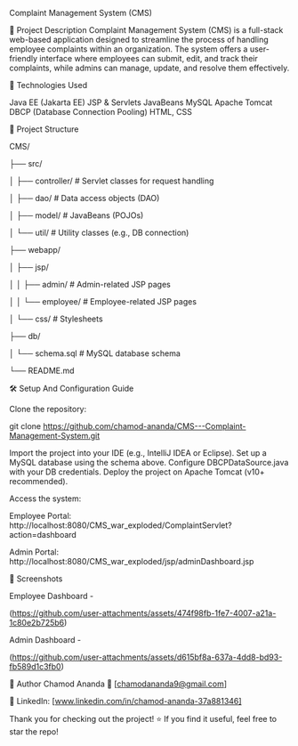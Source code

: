 Complaint Management System (CMS)


📌 Project Description
Complaint Management System (CMS) is a full-stack web-based application designed to streamline the process of handling employee complaints within an organization. The system offers a user-friendly interface where employees can submit, edit, and track their complaints, while admins can manage, update, and resolve them effectively.


🔧 Technologies Used

Java EE (Jakarta EE)
JSP & Servlets
JavaBeans
MySQL
Apache Tomcat
DBCP (Database Connection Pooling)
HTML, CSS

📁 Project Structure


CMS/

├── src/

│ ├── controller/ # Servlet classes for request handling

│ ├── dao/ # Data access objects (DAO)

│ ├── model/ # JavaBeans (POJOs)

│ └── util/ # Utility classes (e.g., DB connection)

├── webapp/

│ ├── jsp/

│ │ ├── admin/ # Admin-related JSP pages

│ │ └── employee/ # Employee-related JSP pages

│ └── css/ # Stylesheets

├── db/

│ └── schema.sql # MySQL database schema

└── README.md


🛠️ Setup And Configuration Guide


Clone the repository:

git clone https://github.com/chamod-ananda/CMS---Complaint-Management-System.git

Import the project into your IDE (e.g., IntelliJ IDEA or Eclipse).
Set up a MySQL database using the schema above.
Configure DBCPDataSource.java with your DB credentials.
Deploy the project on Apache Tomcat (v10+ recommended).

Access the system:

Employee Portal: http://localhost:8080/CMS_war_exploded/ComplaintServlet?action=dashboard

Admin Portal: http://localhost:8080/CMS_war_exploded/jsp/adminDashboard.jsp

📸 Screenshots


Employee Dashboard -

(https://github.com/user-attachments/assets/474f98fb-1fe7-4007-a21a-1c80e2b725b6)



Admin Dashboard -

(https://github.com/user-attachments/assets/d615bf8a-637a-4dd8-bd93-fb589d1c3fb0)



🙋 Author
Chamod Ananda
 📧 [chamodananda9@gmail.com]

💼 LinkedIn: [www.linkedin.com/in/chamod-ananda-37a881346]


Thank you for checking out the project! ⭐ If you find it useful, feel free to star the repo!
